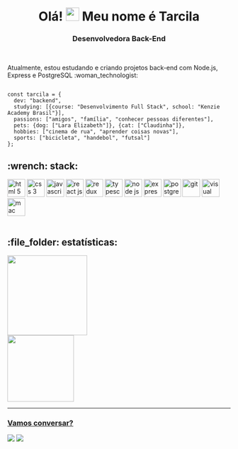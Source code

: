 <h1 align="center">Olá! <img src="https://github.com/kaueMarques/kaueMarques/blob/master/hi.gif" alt="wave" width="30" height="30" /> Meu nome é Tarcila</h1>
<h3 align="center"> Desenvolvedora Back-End</h3>
<br />
<p>
Atualmente, estou estudando e criando projetos back-end com Node.js, Express e PostgreSQL :woman_technologist:
</p>

```

const tarcila = {
  dev: "backend", 
  studying: [{course: "Desenvolvimento Full Stack", school: "Kenzie Academy Brasil"}],
  passions: ["amigos", "família", "conhecer pessoas diferentes"],
  pets: {dog: ["Lara Elizabeth"]}, {cat: ["Claudinha"]},
  hobbies: ["cinema de rua", "aprender coisas novas"],
  sports: ["bicicleta", "handebol", "futsal"]
};

```

<h2>:wrench: stack:</h2>
<div>
<img src="https://cdn.jsdelivr.net/gh/devicons/devicon/icons/html5/html5-plain.svg" alt="html 5" width="40" height="40"/> <img src="https://cdn.jsdelivr.net/gh/devicons/devicon/icons/css3/css3-original.svg" alt="css 3" width="40" height="40"/> <img src="https://cdn.jsdelivr.net/gh/devicons/devicon/icons/javascript/javascript-plain.svg" alt="javascript" width="40" height="40"/> <img src="https://cdn.jsdelivr.net/gh/devicons/devicon/icons/react/react-original-wordmark.svg" alt="react js" width="40" height="40"/> <img src="https://cdn.jsdelivr.net/gh/devicons/devicon/icons/redux/redux-original.svg" alt="redux" width="40" height="40"/> <img src="https://cdn.jsdelivr.net/gh/devicons/devicon/icons/typescript/typescript-original.svg" alt="typescript" width="40" height="40"/> <img src="https://cdn.jsdelivr.net/gh/devicons/devicon/icons/nodejs/nodejs-plain-wordmark.svg" alt="node js" width="40" height="40"/> <img src="https://cdn.jsdelivr.net/gh/devicons/devicon/icons/express/express-original-wordmark.svg" alt="express js" width="40" height="40"/> <img src="https://cdn.jsdelivr.net/gh/devicons/devicon/icons/postgresql/postgresql-plain-wordmark.svg" alt="postgreSQL" width="40" height="40"/> <img src="https://cdn.jsdelivr.net/gh/devicons/devicon/icons/git/git-plain-wordmark.svg" alt="git" width="40" height="40"/> <img src="https://cdn.jsdelivr.net/gh/devicons/devicon/icons/vscode/vscode-original.svg" alt="visual studio code" width="40" height="40"/> <img src="https://cdn.jsdelivr.net/gh/devicons/devicon/icons/apple/apple-original.svg" alt="mac osx" width="40" height="40"/>
</div>
<br />
<h2>:file_folder: estatísticas:</h2>
<div>
<a href="https://github.com/tarcilasg">
<img height="180em" src="https://github-readme-stats.vercel.app/api?username=tarcilasg&show_icons=true&theme=dark&include_all_commits=true&count_private=true"/>
  <br />
<img height="150em" src="https://github-readme-stats.vercel.app/api/top-langs/?username=tarcilasg&layout=compact&langs_count=7&theme=dark"/>
</div>

<hr />
  <h3>Vamos conversar?</h3>

<div>
<a href = "mailto:tarcilasg@gmail.com"><img src="https://img.shields.io/badge/Gmail-D14836?style=for-the-badge&logo=gmail&logoColor=white" target="_blank"></a>
<a href="https://www.linkedin.com/in/tarcila-garcia" target="_blank"><img src="https://img.shields.io/badge/-LinkedIn-%230077B5?style=for-the-badge&logo=linkedin&logoColor=white" target="_blank"></a>   
</div>
